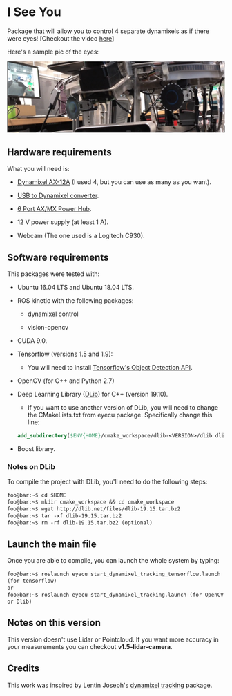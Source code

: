 # I See You

Package that will allow you to control 4 separate dynamixels as if there were eyes! [Checkout the video [here](https://vimeo.com/user40509209/review/282109443/f283ae8254)]

Here's a sample pic of the eyes:

![](/pics/eyes.png)

## Hardware requirements
What you will need is:

* [Dynamixel AX-12A](https://www.trossenrobotics.com/dynamixel-ax-12-robot-actuator.aspx) (I used 4, but you can use as many as you want).
  
* [USB to Dynamixel converter](https://www.trossenrobotics.com/robotis-bioloid-usb2dynamixel.aspx).
  
* [6 Port AX/MX Power Hub](https://www.trossenrobotics.com/6-port-ax-mx-power-hub).
  
* 12 V power supply (at least 1 A).

* Webcam (The one used is a Logitech C930).


## Software requirements

This packages were tested with:

* Ubuntu 16.04 LTS and Ubuntu 18.04 LTS.
  
* ROS kinetic with the following packages:
  
  * dynamixel control

  * vision-opencv  

   
* CUDA 9.0.
  
* Tensorflow (versions 1.5 and 1.9):

  * You will need to install [Tensorflow's Object Detection API](https://github.com/tensorflow/models/tree/master/research/object_detection).

* OpenCV (for C++ and Python 2.7)
  
* Deep Learning Library ([DLib](https://sourceforge.net/projects/dclib/files/dlib/v19.10/dlib-19.10.tar.bz2/download)) for C++ (version 19.10).
  * If you want to use another version of DLib, you will need to change the CMakeLists.txt from eyecu package. Specifically change this line:
  ```cmake
  add_subdirectory($ENV{HOME}/cmake_workspace/dlib-<VERSION>/dlib dlib_build)
  ```

* Boost library.

### Notes on DLib
To compile the project with DLib, you'll need to do the following steps:

```console
foo@bar:~$ cd $HOME
foo@bar:~$ mkdir cmake_workspace && cd cmake_workspace
foo@bar:~$ wget http://dlib.net/files/dlib-19.15.tar.bz2
foo@bar:~$ tar -xf dlib-19.15.tar.bz2
foo@bar:~$ rm -rf dlib-19.15.tar.bz2 (optional)
```

## Launch the main file

Once you are able to compile, you can launch the whole system by typing:

```console
foo@bar:~$ roslaunch eyecu start_dynamixel_tracking_tensorflow.launch (for tensorflow)
or
foo@bar:~$ roslaunch eyecu start_dynamixel_tracking.launch (for OpenCV or Dlib)
```

## Notes on this version
 This version doesn't use Lidar or Pointcloud. If you want more accuracy in your measurements you can checkout **v1.5-lidar-camera**.

## Credits
This work was inspired by Lentin Joseph's [dynamixel tracking](https://github.com/qboticslabs/ros_robotics_projects/tree/master/chapter_2_codes) package.
